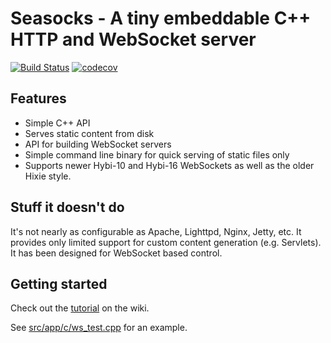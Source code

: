 Seasocks - A tiny embeddable C++ HTTP and WebSocket server
==========================================================

[![Build Status](https://travis-ci.org/mattgodbolt/seasocks.svg?branch=master)](https://travis-ci.org/mattgodbolt/seasocks)
[![codecov](https://codecov.io/gh/mattgodbolt/seasocks/branch/master/graph/badge.svg)](https://codecov.io/gh/mattgodbolt/seasocks)

Features
--------
*   Simple C++ API
*   Serves static content from disk
*   API for building WebSocket servers
*   Simple command line binary for quick serving of static files only
*   Supports newer Hybi-10 and Hybi-16 WebSockets as well as the older Hixie style.

Stuff it doesn't do
-------------------
It's not nearly as configurable as Apache, Lighttpd, Nginx, Jetty, etc.
It provides only limited support for custom content generation (e.g. Servlets).
It has been designed for WebSocket based control.

Getting started
---------------
Check out the [tutorial](https://github.com/mattgodbolt/seasocks/wiki/Seasocks-quick-tutorial) on the wiki.

See [src/app/c/ws_test.cpp](https://github.com/mattgodbolt/seasocks/blob/master/src/app/c/ws_test.cpp) for an example.
